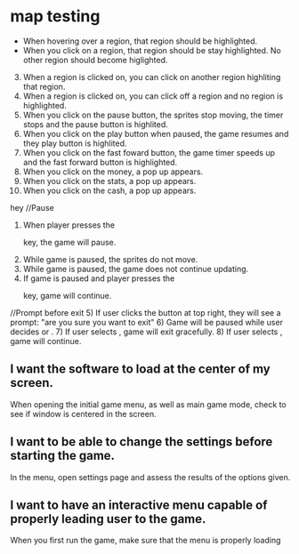 # map testing
- When hovering over a region, that region should be highlighted.
- When you click on a region, that region should be stay highlighted. No other region should become higlighted.
3) When a region is clicked on, you can click on another region highliting that region.
4) When a region is clicked on, you can click off a region and no region is highlighted.
5) When you click on the pause button, the sprites stop moving, the timer stops and the pause button is highlited.
6) When you click on the play button when paused, the game resumes and they play button is highlited.
7) When you click on the fast foward button, the game timer speeds up and the fast forward button is highlighted. 
8) When you click on the money, a pop up appears.
9) When you click on the stats, a pop up appears.
10) When you click on the cash, a pop up appears.

hey
//Pause
1) When player presses the <p> key, the game will pause.
2) While game is paused, the sprites do not move.
3) While game is paused, the game does not continue updating.
4) If game is paused and player presses the <p> key, game will continue.

//Prompt before exit
5) If user clicks the <x> button at top right, they will see a prompt:
		"are you sure you want to exit"
6) Game will be paused while user decides <yes> or <no>.
7) If user selects <yes>, game will exit gracefully.
8) If user selects <no>, game will continue.
## I want the software to load at the center of my screen.
When opening the initial game menu, as well as main game mode, check to see if window is centered in the screen.

## I want to be able to change the settings before starting the game.
In the menu, open settings page and assess the results of the options given.

## I want to have an interactive menu capable of properly leading user to the game.
When you first run the game, make sure that the menu is properly loading
